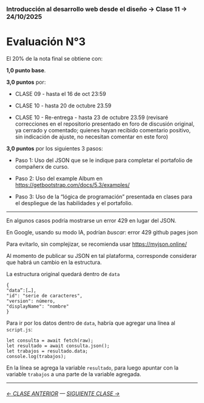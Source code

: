 ### Introducción al desarrollo web desde el diseño → Clase 11 → 24/10/2025

# Evaluación N°3

El 20% de la nota final se obtiene con: 

**1,0 punto base**.

**3,0 puntos** por:

- CLASE 09 - hasta el 16 de oct 23:59

- CLASE 10 - hasta 20 de octubre 23.59 

- CLASE 10 - Re-entrega - hasta 23 de octubre 23.59 (revisaré correcciones en el repositorio presentado en foro de discusión original, ya cerrado y comentado; quienes hayan recibido comentario positivo, sin indicación de ajuste, no necesitan comentar en este foro)

**3,0 puntos** por los siguientes 3 pasos: 

- Paso 1: Uso del JSON que se le indique para completar el portafolio de compañerx de curso.

- Paso 2: Uso del example Album en https://getbootstrap.com/docs/5.3/examples/

- Paso 3: Uso de la “lógica de programación” presentada en clases para el despliegue de las habilidades y el portafolio.


- - - - - - - 

En algunos casos podría mostrarse un error 429 en lugar del JSON.

En Google, usando su modo IA, podrían *buscar*: error 429 github pages json

Para evitarlo, sin complejizar, se recomienda usar https://myjson.online/

Al momento de publicar su JSON en tal plataforma, corresponde considerar que habrá un cambio en la estructura.

La estructura original quedará dentro de `data` 

```
{
"data”:[…],
"id": "serie de caracteres",
"version": número,
"displayName": "nombre"
}
```

Para ir por los datos dentro de `data`, habría que agregar una línea al `script.js`:

```
let consulta = await fetch(raw);
let resultado = await consulta.json();
let trabajos = resultado.data;
console.log(trabajos);
```

En la línea se agrega la variable `resultado`, para luego apuntar con la variable `trabajos` a una parte de la variable agregada.


- - - - - - - 

###### [← CLASE ANTERIOR](https://github.com/profesorfaco/opr/tree/main/clase-10) — [SIGUIENTE CLASE →](https://github.com/profesorfaco/opr/tree/main/clase-13)
